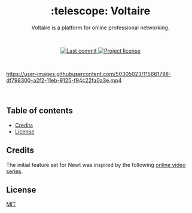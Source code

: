 <h1 align="center">:telescope: Voltaire</h1>

<p align="center">Voltaire is a platform for online professional networking.</p>

<br>

<p align="center">
    <a href="https://github.com/d4ydr34mzzz/newt/commits/master">
        <img src="https://img.shields.io/github/last-commit/d4ydr34mzzz/newt?style=flat-square" alt="Last commit">
    </a>
    <a href="https://github.com/d4ydr34mzzz/newt/blob/master/LICENSE">
        <img src="https://img.shields.io/github/license/d4ydr34mzzz/newt" alt="Project license">
    </a>
</p>

<br>

https://user-images.githubusercontent.com/50305023/115661798-df798300-a2f2-11eb-9125-f94c22fa0a3e.mp4

<br>

## Table of contents

- [Credits](#credit)
- [License](#license)

## Credits

The initial feature set for Newt was inspired by the following [online video series](https://www.oreilly.com/library/view/mern-stack-front/9781789343120/).

## License

[MIT](https://github.com/d4ydr34mzzz/voltaire/blob/master/LICENSE)
